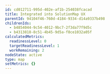 ```yaml
---
id: cd012711-995d-402e-af1b-254038fcacad
title: Integrated into SolutionMap UX
parentId: 94104f46-760d-4184-9334-d14a9337b498
childrenIds:
  - b4854044-9c54-4012-9bc7-2f3da77f9d5c
  - b4313818-8c51-4b45-9d5a-f8ce1032a05f
calculatedMetrics:
  readinessLevel: 0
  targetReadinessLevel: 1
  workRemaining: 2
nodeState: active
type: map
setMetrics: {}
---
```

